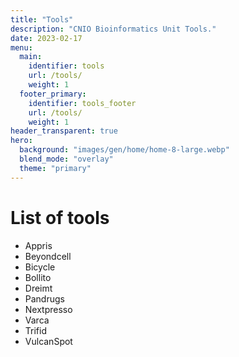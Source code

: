 ```yaml
---
title: "Tools"
description: "CNIO Bioinformatics Unit Tools."
date: 2023-02-17
menu:
  main:
    identifier: tools
    url: /tools/
    weight: 1
  footer_primary:
    identifier: tools_footer
    url: /tools/
    weight: 1
header_transparent: true
hero:
  background: "images/gen/home/home-8-large.webp"
  blend_mode: "overlay"
  theme: "primary"
---
```


# List of tools

- Appris
- Beyondcell
- Bicycle
- Bollito
- Dreimt
- Pandrugs
- Nextpresso
- Varca
- Trifid
- VulcanSpot
